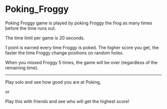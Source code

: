 # Poking_Froggy
Poking Froggy game is played by poking Froggy the frog as many times before the time runs out. 

The time limit per game is 20 seconds.

1 point is earned every time Froggy is poked. The higher score you get, the faster the time Froggy change positions on random holes.

When you missed Froggy 5 times, the game will be over (regardless of the remaining time).

----------------------------------------------------------------------------------------------------
Play solo and see how good you are at Poking,

or 

Play this with friends and see who will get the highest score! 
